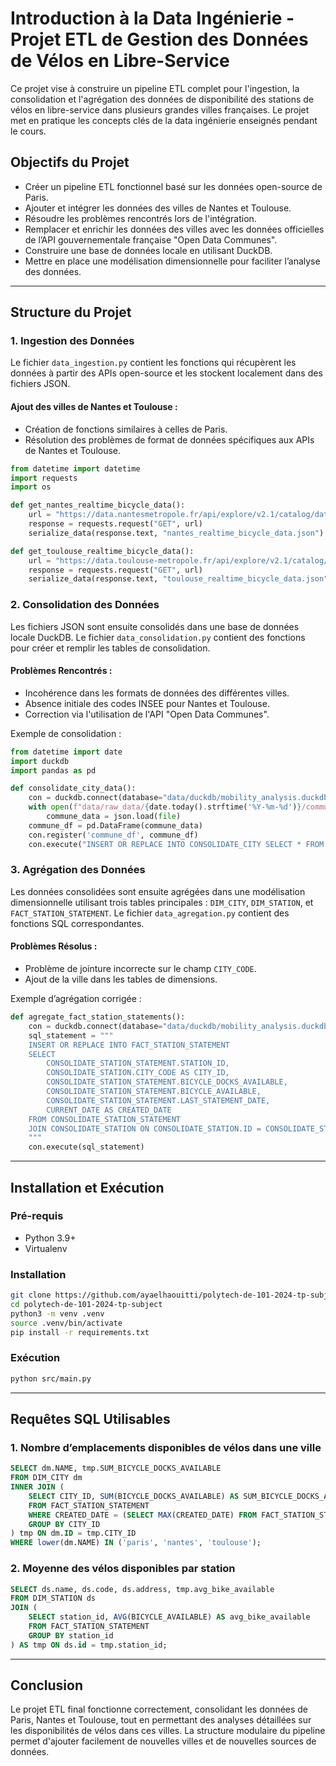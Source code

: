 # Introduction à la Data Ingénierie - Projet ETL de Gestion des Données de Vélos en Libre-Service

Ce projet vise à construire un pipeline ETL complet pour l'ingestion, la consolidation et l'agrégation des données de disponibilité des stations de vélos en libre-service dans plusieurs grandes villes françaises. Le projet met en pratique les concepts clés de la data ingénierie enseignés pendant le cours.

## Objectifs du Projet

- Créer un pipeline ETL fonctionnel basé sur les données open-source de Paris.
- Ajouter et intégrer les données des villes de Nantes et Toulouse.
- Résoudre les problèmes rencontrés lors de l'intégration.
- Remplacer et enrichir les données des villes avec les données officielles de l’API gouvernementale française "Open Data Communes".
- Construire une base de données locale en utilisant DuckDB.
- Mettre en place une modélisation dimensionnelle pour faciliter l’analyse des données.

---

## Structure du Projet

### **1. Ingestion des Données**

Le fichier `data_ingestion.py` contient les fonctions qui récupèrent les données à partir des APIs open-source et les stockent localement dans des fichiers JSON.

#### **Ajout des villes de Nantes et Toulouse :**

- Création de fonctions similaires à celles de Paris.
- Résolution des problèmes de format de données spécifiques aux APIs de Nantes et Toulouse.

```python
from datetime import datetime
import requests
import os

def get_nantes_realtime_bicycle_data():
    url = "https://data.nantesmetropole.fr/api/explore/v2.1/catalog/datasets/244400404_stations-velos-libre-service-nantes-metropole-disponibilites/records"
    response = requests.request("GET", url)
    serialize_data(response.text, "nantes_realtime_bicycle_data.json")

def get_toulouse_realtime_bicycle_data():
    url = "https://data.toulouse-metropole.fr/api/explore/v2.1/catalog/datasets/api-velo-toulouse-temps-reel/records"
    response = requests.request("GET", url)
    serialize_data(response.text, "toulouse_realtime_bicycle_data.json")
```

### **2. Consolidation des Données**

Les fichiers JSON sont ensuite consolidés dans une base de données locale DuckDB. Le fichier `data_consolidation.py` contient des fonctions pour créer et remplir les tables de consolidation.

#### **Problèmes Rencontrés :**

- Incohérence dans les formats de données des différentes villes.
- Absence initiale des codes INSEE pour Nantes et Toulouse.
- Correction via l'utilisation de l'API "Open Data Communes".

Exemple de consolidation :

```python
from datetime import date
import duckdb
import pandas as pd

def consolidate_city_data():
    con = duckdb.connect(database="data/duckdb/mobility_analysis.duckdb", read_only=False)
    with open(f"data/raw_data/{date.today().strftime('%Y-%m-%d')}/commune_data.json", "r") as file:
        commune_data = json.load(file)
    commune_df = pd.DataFrame(commune_data)
    con.register('commune_df', commune_df)
    con.execute("INSERT OR REPLACE INTO CONSOLIDATE_CITY SELECT * FROM commune_df;")
```

### **3. Agrégation des Données**

Les données consolidées sont ensuite agrégées dans une modélisation dimensionnelle utilisant trois tables principales : `DIM_CITY`, `DIM_STATION`, et `FACT_STATION_STATEMENT`. Le fichier `data_agregation.py` contient des fonctions SQL correspondantes.

#### **Problèmes Résolus :**

- Problème de jointure incorrecte sur le champ `CITY_CODE`.
- Ajout de la ville dans les tables de dimensions.

Exemple d’agrégation corrigée :

```python
def agregate_fact_station_statements():
    con = duckdb.connect(database="data/duckdb/mobility_analysis.duckdb", read_only=False)
    sql_statement = """
    INSERT OR REPLACE INTO FACT_STATION_STATEMENT
    SELECT
        CONSOLIDATE_STATION_STATEMENT.STATION_ID,
        CONSOLIDATE_STATION.CITY_CODE AS CITY_ID,
        CONSOLIDATE_STATION_STATEMENT.BICYCLE_DOCKS_AVAILABLE,
        CONSOLIDATE_STATION_STATEMENT.BICYCLE_AVAILABLE,
        CONSOLIDATE_STATION_STATEMENT.LAST_STATEMENT_DATE,
        CURRENT_DATE AS CREATED_DATE
    FROM CONSOLIDATE_STATION_STATEMENT
    JOIN CONSOLIDATE_STATION ON CONSOLIDATE_STATION.ID = CONSOLIDATE_STATION_STATEMENT.STATION_ID;
    """
    con.execute(sql_statement)
```

---

## Installation et Exécution

### **Pré-requis**
- Python 3.9+
- Virtualenv

### **Installation**
```bash
git clone https://github.com/ayaelhaouitti/polytech-de-101-2024-tp-subject.git
cd polytech-de-101-2024-tp-subject
python3 -m venv .venv
source .venv/bin/activate
pip install -r requirements.txt
```

### **Exécution**
```bash
python src/main.py
```

---

## Requêtes SQL Utilisables

### **1. Nombre d’emplacements disponibles de vélos dans une ville**
```sql
SELECT dm.NAME, tmp.SUM_BICYCLE_DOCKS_AVAILABLE
FROM DIM_CITY dm
INNER JOIN (
    SELECT CITY_ID, SUM(BICYCLE_DOCKS_AVAILABLE) AS SUM_BICYCLE_DOCKS_AVAILABLE
    FROM FACT_STATION_STATEMENT
    WHERE CREATED_DATE = (SELECT MAX(CREATED_DATE) FROM FACT_STATION_STATEMENT)
    GROUP BY CITY_ID
) tmp ON dm.ID = tmp.CITY_ID
WHERE lower(dm.NAME) IN ('paris', 'nantes', 'toulouse');
```

### **2. Moyenne des vélos disponibles par station**
```sql
SELECT ds.name, ds.code, ds.address, tmp.avg_bike_available
FROM DIM_STATION ds
JOIN (
    SELECT station_id, AVG(BICYCLE_AVAILABLE) AS avg_bike_available
    FROM FACT_STATION_STATEMENT
    GROUP BY station_id
) AS tmp ON ds.id = tmp.station_id;
```

---

## Conclusion

Le projet ETL final fonctionne correctement, consolidant les données de Paris, Nantes et Toulouse, tout en permettant des analyses détaillées sur les disponibilités de vélos dans ces villes. La structure modulaire du pipeline permet d'ajouter facilement de nouvelles villes et de nouvelles sources de données.

